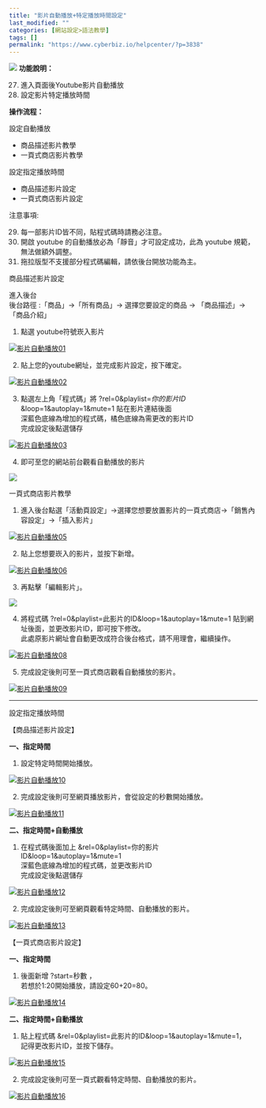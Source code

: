 ```yaml
---
title: "影片自動播放+特定播放時間設定"
last_modified: ""
categories: [網站設定>語法教學]
tags: []
permalink: "https://www.cyberbiz.io/helpcenter/?p=3838"
---
```


![](https://www.cyberbiz.io/support/wp-content/uploads/2021/08/全版本.png)
**功能說明：**  

27. 進入頁面後Youtube影片自動播放
28. 設定影片特定播放時間

**操作流程：**

設定自動播放

* 商品描述影片教學
* 一頁式商店影片教學

設定指定播放時間

* 商品描述影片設定
* 一頁式商店影片設定

注意事項:  

29. 每一部影片ID皆不同，貼程式碼時請務必注意。
30. 開啟 youtube 的自動播放必為「靜音」才可設定成功，此為 youtube 規範，無法做額外調整。 
31. 拖拉版型不支援部分程式碼編輯，請依後台開放功能為主。



商品描述影片設定  

進入後台  
後台路徑 :「商品」→「所有商品」→ 選擇您要設定的商品 → 「商品描述」→「商品介紹」  


1. 點選 youtube符號崁入影片   

[![影片自動播放01](https://www.cyberbiz.io/support/wp-content/uploads/2021/08/影片自動播放01.png)](https://www.cyberbiz.io/support/wp-content/uploads/2021/08/影片自動播放01.png)



2. 貼上您的youtube網址，並完成影片設定，按下確定。   

[![影片自動播放02](https://www.cyberbiz.io/support/wp-content/uploads/2021/08/影片自動播放02.png)](https://www.cyberbiz.io/support/wp-content/uploads/2021/08/影片自動播放02.png)



3. 點選左上角「程式碼」將 ?rel=0&playlist=_你的影片ID_ &loop=1&autoplay=1&mute=1  貼在影片連結後面  
深藍色底線為增加的程式碼，橘色底線為需更改的影片ID  
完成設定後點選儲存  

[![影片自動播放03](https://www.cyberbiz.io/support/wp-content/uploads/2021/08/影片自動播放03.png)](https://www.cyberbiz.io/support/wp-content/uploads/2021/08/影片自動播放03.png)



4. 即可至您的網站前台觀看自動播放的影片   


[![](https://www.cyberbiz.io/support/wp-content/uploads/2021/08/影片自動播放04.png)](https://www.cyberbiz.io/support/wp-content/uploads/2021/08/影片自動播放04.png)



一頁式商店影片教學  


1. 進入後台點選「活動頁設定」→選擇您想要放置影片的一頁式商店→「銷售內容設定」→「插入影片」   

[![影片自動播放05](https://www.cyberbiz.io/support/wp-content/uploads/2021/08/影片自動播放05.png)](https://www.cyberbiz.io/support/wp-content/uploads/2021/08/影片自動播放05.png)



2. 貼上您想要崁入的影片，並按下新增。   

[![影片自動播放06](https://www.cyberbiz.io/support/wp-content/uploads/2021/08/影片自動播放06.png)](https://www.cyberbiz.io/support/wp-content/uploads/2021/08/影片自動播放06.png)



3. 再點擊「編輯影片」。   

[![](https://www.cyberbiz.io/support/wp-content/uploads/2021/08/影片自動播放07.png)](https://www.cyberbiz.io/support/wp-content/uploads/2021/08/影片自動播放07.png)



4. 將程式碼 ?rel=0&playlist=此影片的ID&loop=1&autoplay=1&mute=1 貼到網址後面，並更改影片ID，即可按下修改。  
此處原影片網址會自動更改成符合後台格式，請不用理會，繼續操作。  

[![影片自動播放08](https://www.cyberbiz.io/support/wp-content/uploads/2021/08/影片自動播放08.png)](https://www.cyberbiz.io/support/wp-content/uploads/2021/08/影片自動播放08.png)



5. 完成設定後則可至一頁式商店觀看自動播放的影片。   


[![影片自動播放09](https://www.cyberbiz.io/support/wp-content/uploads/2021/08/影片自動播放09.png)](https://www.cyberbiz.io/support/wp-content/uploads/2021/08/影片自動播放09.png)



* * *

設定指定播放時間  

【商品描述影片設定】  

**一、指定時間**  

1. 設定特定時間開始播放。   

[![影片自動播放10](https://www.cyberbiz.io/support/wp-content/uploads/2021/09/影片自動播放10.png)](https://www.cyberbiz.io/support/wp-content/uploads/2021/09/影片自動播放10.png)



2. 完成設定後則可至網頁播放影片，會從設定的秒數開始播放。   

[![影片自動播放11](https://www.cyberbiz.io/support/wp-content/uploads/2021/09/影片自動播放11.png)](https://www.cyberbiz.io/support/wp-content/uploads/2021/09/影片自動播放11.png)


**二、指定時間+自動播放**  

1. 在程式碼後面加上 &rel=0&playlist=你的影片ID&loop=1&autoplay=1&mute=1  
深藍色底線為增加的程式碼，並更改影片ID  
完成設定後點選儲存  

[![影片自動播放12](https://www.cyberbiz.io/support/wp-content/uploads/2021/09/影片自動播放12.png)](https://www.cyberbiz.io/support/wp-content/uploads/2021/09/影片自動播放12.png)



2. 完成設定後則可至網頁觀看特定時間、自動播放的影片。  

[![影片自動播放13](https://www.cyberbiz.io/support/wp-content/uploads/2021/09/影片自動播放13.png)](https://www.cyberbiz.io/support/wp-content/uploads/2021/09/影片自動播放13.png)



【一頁式商店影片設定】  

**一、指定時間**  

1. 後面新增 ?start=秒數 ，  
若想於1:20開始播放，請設定60+20=80。  

[![影片自動播放14](https://www.cyberbiz.io/support/wp-content/uploads/2021/09/影片自動播放14.png)](https://www.cyberbiz.io/support/wp-content/uploads/2021/09/影片自動播放14.png)


**二、指定時間+自動播放**  

1. 貼上程式碼 &rel=0&playlist=此影片的ID&loop=1&autoplay=1&mute=1，  
記得更改影片ID，並按下儲存。  

[![影片自動播放15](https://www.cyberbiz.io/support/wp-content/uploads/2021/09/影片自動播放15.png)](https://www.cyberbiz.io/support/wp-content/uploads/2021/09/影片自動播放15.png)



2. 完成設定後則可至一頁式觀看特定時間、自動播放的影片。  

[![影片自動播放16](https://www.cyberbiz.io/support/wp-content/uploads/2021/09/影片自動播放16.png)](https://www.cyberbiz.io/support/wp-content/uploads/2021/09/影片自動播放16.png)

